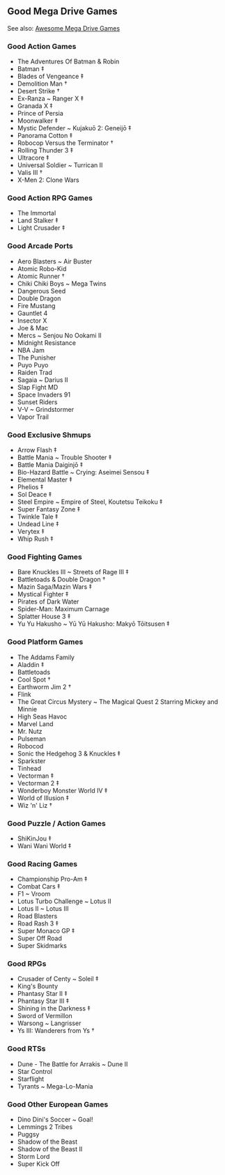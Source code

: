 ## Good Mega Drive Games

See also: [Awesome Mega Drive Games](./README.md#awesome-mega-drive-games)


### Good Action Games

- The Adventures Of Batman & Robin
- Batman ‡
- Blades of Vengeance ‡
- Demolition Man †
- Desert Strike †
- Ex-Ranza ~ Ranger X ‡
- Granada X ‡
- Prince of Persia
- Moonwalker ‡
- Mystic Defender ~ Kujakuō 2: Geneijō ‡
- Panorama Cotton ‡
- Robocop Versus the Terminator †
- Rolling Thunder 3 ‡
- Ultracore ‡
- Universal Soldier ~ Turrican II
- Valis III †
- X-Men 2: Clone Wars

### Good Action RPG Games

- The Immortal
- Land Stalker ‡
- Light Crusader ‡

### Good Arcade Ports

- Aero Blasters ~ Air Buster
- Atomic Robo-Kid
- Atomic Runner †
- Chiki Chiki Boys ~ Mega Twins
- Dangerous Seed
- Double Dragon
- Fire Mustang
- Gauntlet 4
- Insector X
- Joe & Mac
- Mercs ~ Senjou No Ookami II
- Midnight Resistance
- NBA Jam
- The Punisher
- Puyo Puyo
- Raiden Trad
- Sagaia ~ Darius II
- Slap Fight MD
- Space Invaders 91
- Sunset Riders
- V-V ~ Grindstormer
- Vapor Trail

### Good Exclusive Shmups

- Arrow Flash ‡
- Battle Mania ~ Trouble Shooter ‡
- Battle Mania Daiginjō ‡
- Bio-Hazard Battle ~ Crying: Aseimei Sensou ‡
- Elemental Master ‡
- Phelios ‡
- Sol Deace ‡
- Steel Empire ~ Empire of Steel, Koutetsu Teikoku ‡
- Super Fantasy Zone ‡
- Twinkle Tale ‡
- Undead Line ‡
- Verytex ‡
- Whip Rush ‡

### Good Fighting Games

- Bare Knuckles III ~ Streets of Rage III ‡
- Battletoads & Double Dragon †
- Mazin Saga/Mazin Wars ‡
- Mystical Fighter ‡
- Pirates of Dark Water
- Spider-Man: Maximum Carnage
- Splatter House 3 ‡
- Yu Yu Hakusho ~ Yū Yū Hakusho: Makyō Tōitsusen ‡

### Good Platform Games

- The Addams Family
- Aladdin ‡
- Battletoads
- Cool Spot †
- Earthworm Jim 2 †
- Flink
- The Great Circus Mystery ~ The Magical Quest 2 Starring Mickey and Minnie
- High Seas Havoc
- Marvel Land
- Mr. Nutz
- Pulseman
- Robocod
- Sonic the Hedgehog 3 & Knuckles ‡
- Sparkster
- Tinhead
- Vectorman ‡
- Vectorman 2 ‡
- Wonderboy Monster World IV ‡
- World of Illusion ‡
- Wiz 'n' Liz †

### Good Puzzle / Action Games

- ShiKinJou ‡
- Wani Wani World ‡

### Good Racing Games

- Championship Pro-Am ‡
- Combat Cars ‡
- F1 ~ Vroom
- Lotus Turbo Challenge ~ Lotus II
- Lotus II ~ Lotus III
- Road Blasters
- Road Rash 3 ‡
- Super Monaco GP ‡
- Super Off Road
- Super Skidmarks

### Good RPGs

- Crusader of Centy ~ Soleil ‡
- King's Bounty
- Phantasy Star II ‡
- Phantasy Star III ‡
- Shining in the Darkness ‡
- Sword of Vermillon
- Warsong ~ Langrisser
- Ys III: Wanderers from Ys †

### Good RTSs

- Dune - The Battle for Arrakis ~ Dune II
- Star Control
- Starflight
- Tyrants ~ Mega-Lo-Mania

### Good Other European Games

- Dino Dini's Soccer ~ Goal!
- Lemmings 2 Tribes
- Puggsy
- Shadow of the Beast
- Shadow of the Beast II
- Storm Lord
- Super Kick Off
